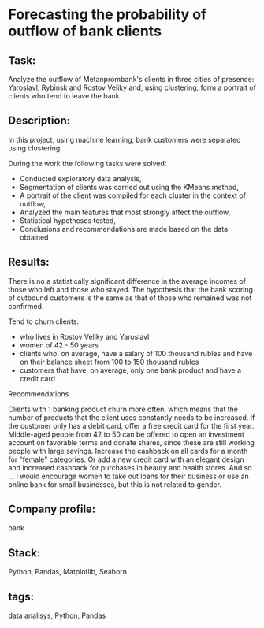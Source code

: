 # Forecasting the probability of outflow of bank clients

## Task:
Analyze the outflow of Metanprombank's clients in three cities of presence: Yaroslavl, Rybinsk and Rostov Veliky and, using clustering, form a portrait of clients who tend to leave the bank

## Description:
In this project, using machine learning, bank customers were separated using clustering.

During the work the following tasks were solved:

 - Conducted exploratory data analysis,
 - Segmentation of clients was carried out using the KMeans method,
 - A portrait of the client was compiled for each cluster in the context of outflow,
 - Analyzed the main features that most strongly affect the outflow,
 - Statistical hypotheses tested,
 - Conclusions and recommendations are made based on the data obtained

## Results:
There is no a statistically significant difference in the average incomes of those who left and those who stayed. The hypothesis that the bank scoring of outbound customers is the same as that of those who remained was not confirmed. 

Tend to churn clients:
 - who lives in Rostov Veliky and Yaroslavl 
 - women of 42 - 50 years
 - clients who, on average, have a salary of 100 thousand rubles and have on their balance sheet from 100 to 150 thousand rubles
 - customers that have, on average, only one bank product and have a credit card
 
Recommendations

Clients with 1 banking product churn more often, which means that the number of products that the client uses constantly needs to be increased. If the customer only has a debit card, offer a free credit card for the first year. Middle-aged people from 42 to 50 can be offered to open an investment account on favorable terms and donate shares, since these are still working people with large savings. Increase the cashback on all cards for a month for "female" categories. Or add a new credit card with an elegant design and increased cashback for purchases in beauty and health stores. And so ... I would encourage women to take out loans for their business or use an online bank for small businesses, but this is not related to gender.

## Company profile:
bank

## Stack:
Python, Pandas, Matplotlib, Seaborn

## tags:
data analisys, Python, Pandas
